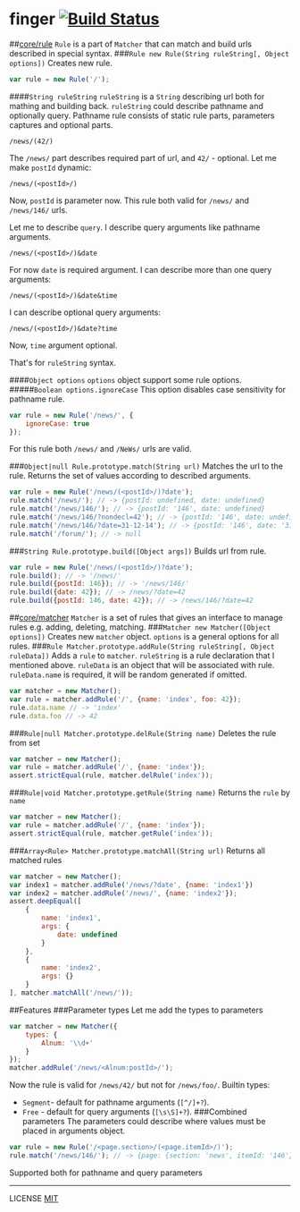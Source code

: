 finger [![Build Status](https://travis-ci.org/fistlabs/finger.svg?branch=master)](https://travis-ci.org/fistlabs/finger)
=========

##[core/rule](core/rule.js)
```Rule``` is a part of ```Matcher``` that can match and build urls described in special syntax.
###```Rule new Rule(String ruleString[, Object options])```
Creates new rule.

```js
var rule = new Rule('/');
```
####```String ruleString```
```ruleString``` is a ```String``` describing url both for mathing and building back.
```ruleString``` could describe pathname and optionally query.
Pathname rule consists of static rule parts, parameters captures and optional parts.

```
/news/(42/)
```
The ```/news/``` part describes required part of url, and ```42/``` - optional.
Let me make ```postId``` dynamic:

```
/news/(<postId>/)
```
Now, ```postId``` is parameter now. This rule both valid for ```/news/``` and ```/news/146/``` urls.

Let me to describe ```query```. I describe query arguments like pathname arguments.

```
/news/(<postId>/)&date
```
For now ```date``` is required argument. I can describe more than one query arguments:

```
/news/(<postId>/)&date&time
```
I can describe optional query arguments:

```
/news/(<postId>/)&date?time
```
Now, ```time``` argument optional.

That's for ```ruleString``` syntax.

####```Object options```
```options``` object support some rule options.
#####```Boolean options.ignoreCase```
This option disables case sensitivity for pathname rule.

```js
var rule = new Rule('/news/', {
    ignoreCase: true
});
```

For this rule both ```/news/``` and ```/NeWs/``` urls are valid.

###```Object|null Rule.prototype.match(String url)```
Matches the url to the rule. Returns the set of values according to described arguments.

```js
var rule = new Rule('/news/(<postId>/)?date');
rule.match('/news/'); // -> {postId: undefined, date: undefined}
rule.match('/news/146/'); // -> {postId: '146', date: undefined}
rule.match('/news/146/?nondecl=42'); // -> {postId: '146', date: undefined}
rule.match('/news/146/?date=31-12-14'); // -> {postId: '146', date: '31-12-14'}
rule.match('/forum/'); // -> null
```
###```String Rule.prototype.build([Object args])```
Builds url from rule.

```js
var rule = new Rule('/news/(<postId>/)?date');
rule.build(); // -> '/news/'
rule.build({postId: 146}); // -> '/news/146/'
rule.build({date: 42}); // -> /news/?date=42
rule.build({postId: 146, date: 42}); // -> /news/146/?date=42
```
##[core/matcher](core/matcher.js)
```Matcher``` is a set of rules that gives an interface to manage rules e.g. adding, deleting, matching.
###```Matcher new Matcher([Object options])```
Creates new ```matcher``` object. ```options``` is a general options for all rules.
###```Rule Matcher.prototype.addRule(String ruleString[, Object ruleData])```
Adds a ```rule``` to ```matcher```.
```ruleString``` is a rule declaration that I mentioned above.
```ruleData``` is an object that will be associated with rule. ```ruleData.name``` is required, it will be random generated if omitted.

```js
var matcher = new Matcher();
var rule = matcher.addRule('/', {name: 'index', foo: 42});
rule.data.name // -> 'index'
rule.data.foo // -> 42
```
###```Rule|null Matcher.prototype.delRule(String name)```
Deletes the rule from set

```js
var matcher = new Matcher();
var rule = matcher.addRule('/', {name: 'index'});
assert.strictEqual(rule, matcher.delRule('index'));
```
###```Rule|void Matcher.prototype.getRule(String name)```
Returns the ```rule``` by ```name```

```js
var matcher = new Matcher();
var rule = matcher.addRule('/', {name: 'index'});
assert.strictEqual(rule, matcher.getRule('index'));
```
###```Array<Rule> Matcher.prototype.matchAll(String url)```
Returns all matched rules

```js
var matcher = new Matcher();
var index1 = matcher.addRule('/news/?date', {name: 'index1'})
var index2 = matcher.addRule('/news/', {name: 'index2'});
assert.deepEqual([
    {
        name: 'index1', 
        args: {
            date: undefined
        }
    }, 
    {
        name: 'index2', 
        args: {}
    }
], matcher.matchAll('/news/'));
```
##Features
###Parameter types
Let me add the types to parameters

```js
var matcher = new Matcher({
    types: {
        Alnum: '\\d+'
    }
});
matcher.addRule('/news/<Alnum:postId>/');
```
Now the rule is valid for ```/news/42/``` but not for ```/news/foo/```.
Builtin types:
 * ```Segment```- default for pathname arguments (```[^/]+?```).
 * ```Free```  - default for query arguments (```[\s\S]+?```).
###Combined parameters
The parameters could describe where values must be placed in arguments object.

```js
var rule = new Rule('/<page.section>/(<page.itemId>/)');
rule.match('/news/146/'); // -> {page: {section: 'news', itemId: '146'}}
```
Supported both for pathname and query parameters

---------
LICENSE [MIT](LICENSE)
